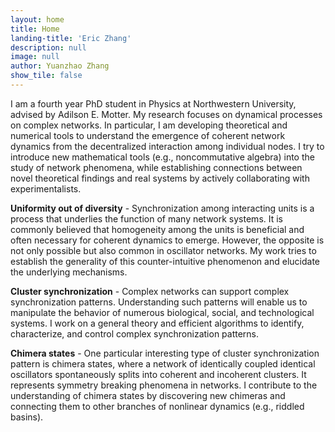 ```yaml
---
layout: home
title: Home
landing-title: 'Eric Zhang'
description: null
image: null
author: Yuanzhao Zhang
show_tile: false
---
```


I am a fourth year PhD student in Physics at Northwestern University, advised by Adilson E. Motter. My research focuses on dynamical processes on complex networks. In particular, I am developing theoretical and numerical tools to understand the emergence of coherent network dynamics from the decentralized interaction among individual nodes. I try to introduce new mathematical tools (e.g., noncommutative algebra) into the study of network phenomena, while establishing connections between novel theoretical findings and real systems by actively collaborating with experimentalists.

**Uniformity out of diversity** - Synchronization among interacting units is a process that underlies the function of many network systems. It is commonly believed that homogeneity among the units is beneficial and often necessary for coherent dynamics to emerge. However, the opposite is not only possible but also common in oscillator networks. My work tries to establish the generality of this counter-intuitive phenomenon and elucidate the underlying mechanisms.

**Cluster synchronization** - Complex networks can support complex synchronization patterns. Understanding such patterns will enable us to manipulate the behavior of numerous biological, social, and technological systems. I work on a general theory and efficient algorithms to identify, characterize, and control complex synchronization patterns.

**Chimera states** - One particular interesting type of cluster synchronization pattern is chimera states, where a network of identically coupled identical oscillators spontaneously splits into coherent and incoherent clusters. It represents symmetry breaking phenomena in networks. I contribute to the understanding of chimera states by discovering new chimeras and connecting them to other branches of nonlinear dynamics (e.g., riddled basins).
